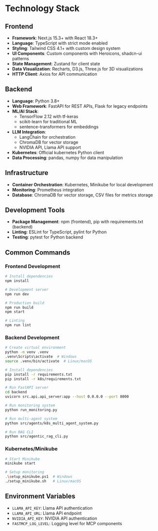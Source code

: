 # Technology Stack

## Frontend

- **Framework**: Next.js 15.3+ with React 18.3+
- **Language**: TypeScript with strict mode enabled
- **Styling**: Tailwind CSS 4.1+ with custom design system
- **UI Components**: Custom components with Heroicons, shadcn-ui patterns
- **State Management**: Zustand for client state
- **Data Visualization**: Recharts, D3.js, Three.js for 3D visualizations
- **HTTP Client**: Axios for API communication

## Backend

- **Language**: Python 3.8+
- **Web Framework**: FastAPI for REST APIs, Flask for legacy endpoints
- **ML/AI Stack**:
  - TensorFlow 2.12 with tf-keras
  - scikit-learn for traditional ML
  - sentence-transformers for embeddings
- **LLM Integration**:
  - LangChain for orchestration
  - ChromaDB for vector storage
  - NVIDIA API, Llama API support
- **Kubernetes**: Official kubernetes Python client
- **Data Processing**: pandas, numpy for data manipulation

## Infrastructure

- **Container Orchestration**: Kubernetes, Minikube for local development
- **Monitoring**: Prometheus integration
- **Database**: ChromaDB for vector storage, CSV files for metrics storage

## Development Tools

- **Package Management**: npm (frontend), pip with requirements.txt (backend)
- **Linting**: ESLint for TypeScript, pylint for Python
- **Testing**: pytest for Python backend

## Common Commands

### Frontend Development

```bash
# Install dependencies
npm install

# Development server
npm run dev

# Production build
npm run build
npm start

# Linting
npm run lint
```

### Backend Development

```bash
# Create virtual environment
python -m venv .venv
.venv\Scripts\activate  # Windows
source .venv/bin/activate  # Linux/macOS

# Install dependencies
pip install -r requirements.txt
pip install -r k8s/requirements.txt

# Run FastAPI server
cd backend
uvicorn src.api.api_server:app --host 0.0.0.0 --port 8000

# Run monitoring system
python run_monitoring.py

# Run multi-agent system
python src/agents/k8s_multi_agent_system.py

# Run RAG CLI
python src/agentic_rag_cli.py
```

### Kubernetes/Minikube

```bash
# Start Minikube
minikube start

# Setup monitoring
.\setup_minikube.ps1  # Windows
./setup_minikube.sh   # Linux/macOS
```

## Environment Variables

- `LLAMA_API_KEY`: Llama API authentication
- `LLAMA_API_URL`: Llama API endpoint
- `NVIDIA_API_KEY`: NVIDIA API authentication
- `FASTMCP_LOG_LEVEL`: Logging level for MCP components
